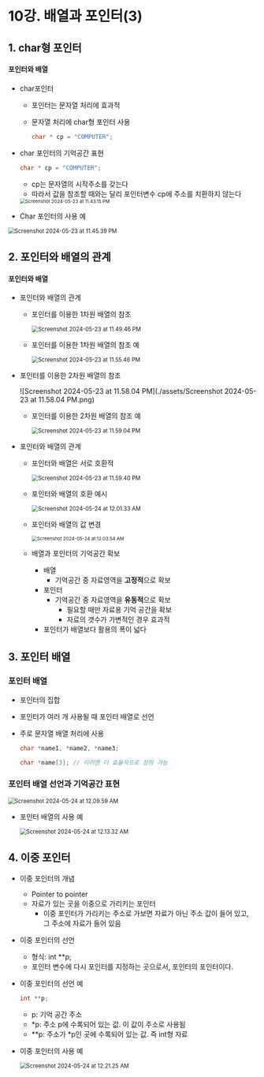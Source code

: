 # 10강. 배열과 포인터(3)

## 1. char형 포인터

#### 포인터와 배열

- char포인터

  - 포인터는 문자열 처리에 효과적

  - 문자열 처리에 char형 포인터 사용

    ```c
    char * cp = "COMPUTER";
    ```

- char 포인터의 기억공간 표현

  ```c
  char * cp = "COMPUTER";
  ```

  - cp는 문자열의 시작주소를 갖는다
  - 따라서 값을 참조할 때와는 달리 포인터변수 cp에 주소를 치환하지 않는다

  <img src="./assets/Screenshot 2024-05-23 at 11.43.15 PM.png" alt="Screenshot 2024-05-23 at 11.43.15 PM" style="zoom:67%;" />

-  Char 포인터의 사용 예

  <img src="./assets/Screenshot 2024-05-23 at 11.45.39 PM.png" alt="Screenshot 2024-05-23 at 11.45.39 PM" style="zoom:80%;" />

  



## 2. 포인터와 배열의 관계

#### 포인터와 배열

- 포인터와 배열의 관계

  - 포인터를 이용한 1차원 배열의 참조

    <img src="./assets/Screenshot 2024-05-23 at 11.49.46 PM.png" alt="Screenshot 2024-05-23 at 11.49.46 PM" style="zoom:80%;" />

  - 포인터를 이용한 1차원 배열의 참조 예

    <img src="./assets/Screenshot 2024-05-23 at 11.55.46 PM.png" alt="Screenshot 2024-05-23 at 11.55.46 PM" style="zoom:80%;" />

- 포인터를 이용한 2차원 배열의 참조

  ![Screenshot 2024-05-23 at 11.58.04 PM](./assets/Screenshot 2024-05-23 at 11.58.04 PM.png)

  - 포인터를 이용한 2차원 배열의 참조 예

    <img src="./assets/Screenshot 2024-05-23 at 11.59.04 PM.png" alt="Screenshot 2024-05-23 at 11.59.04 PM" style="zoom:80%;" />

- 포인터와 배열의 관계

  - 포인터와 배열은 서로 호환적

    <img src="./assets/Screenshot 2024-05-23 at 11.59.40 PM.png" alt="Screenshot 2024-05-23 at 11.59.40 PM" style="zoom:80%;" />

  - 포인터와 배열의 호환 예시

    <img src="./assets/Screenshot 2024-05-24 at 12.01.33 AM.png" alt="Screenshot 2024-05-24 at 12.01.33 AM" style="zoom:80%;" />

  - 포인터와 배열의 값 변경

    <img src="./assets/Screenshot 2024-05-24 at 12.03.54 AM.png" alt="Screenshot 2024-05-24 at 12.03.54 AM" style="zoom:67%;" /> 

  - 배열과 포인터의 기억공간 확보
    - 배열
      - 기억공간 중 자료영역을 **고정적**으로 확보
    - 포인터
      - 기억공간 중 자료영역을 **유동적**으로 확보
        - 필요할 때만 자료용 기억 공간을 확보
        - 자료의 갯수가 가변적인 경우 효과적
    - 포인터가 배열보다 활용의 폭이 넓다



## 3. 포인터 배열

### 포인터 배열

- 포인터의 집합

- 포인터가 여러 개 사용될 때 포인터 배열로 선언

- 주로 문자열 배열 처리에 사용

  ```c
  char *name1, *name2, *name3;
  ```

  ```c
  char *name[3]; // 이러면 더 효율적으로 정의 가능
  ```



### 포인터 배열 선언과 기억공간 표현

<img src="./assets/Screenshot 2024-05-24 at 12.09.59 AM.png" alt="Screenshot 2024-05-24 at 12.09.59 AM" style="zoom:80%;" />

- 포인터 배열의 사용 예

  <img src="./assets/Screenshot 2024-05-24 at 12.13.32 AM.png" alt="Screenshot 2024-05-24 at 12.13.32 AM" style="zoom:80%;" />



## 4. 이중 포인터

- 이중 포인터의 개념
  - Pointer to pointer
  - 자료가 있는 곳을 이중으로 가리키는 포인터
    - 이중 포인터가 가리키는 주소로 가보면 자료가 아닌 주소 값이 들어 있고, 그 주소에 자료가 들어 있음

- 이중 포인터의 선언

  - 형식: int **p;
  - 포인터 변수에 다시 포인터를 지정하는 곳으로서, 포인터의 포인터이다.

- 이중 포인터의 선언 예

  ```c
  int **p;
  ```

  - p: 기억 공간 주소
  -  *p: 주소 p에 수록되어 있는 값. 이 값이 주소로 사용됨
  - **p: 주소가 *p인 곳에 수록되어 있는 값. 즉 int형 자료

- 이중 포인터의 사용 예

  <img src="./assets/Screenshot 2024-05-24 at 12.21.25 AM.png" alt="Screenshot 2024-05-24 at 12.21.25 AM" style="zoom:80%;" />

  